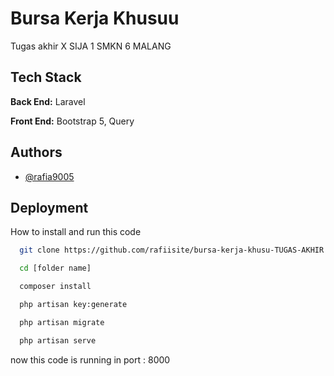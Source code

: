 # Bursa Kerja Khusuu

Tugas akhir X SIJA 1 SMKN 6 MALANG


## Tech Stack

**Back End:** Laravel

**Front End:** Bootstrap 5, Query


## Authors
- [@rafia9005](https://www.github.com/octokatherine)


## Deployment

How to install and run this code

```bash
  git clone https://github.com/rafiisite/bursa-kerja-khusu-TUGAS-AKHIR.git
```

```bash
  cd [folder name]
```

```bash
  composer install
```

```bash
  php artisan key:generate
```

```bash
  php artisan migrate
```

```bash
  php artisan serve
```

now this code is running in port : 8000
